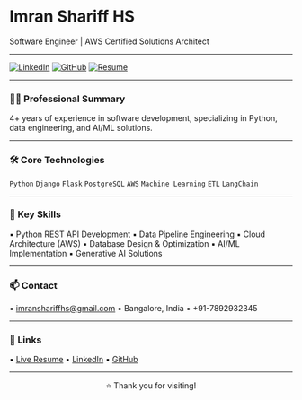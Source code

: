 # Imran Shariff HS
Software Engineer | AWS Certified Solutions Architect

---

[![LinkedIn](https://img.shields.io/badge/LinkedIn-Connect-blue?style=flat-square&logo=linkedin)](https://www.linkedin.com/in/imran-shariff-h-s-a78625205/)
[![GitHub](https://img.shields.io/badge/GitHub-Follow-181717?style=flat-square&logo=github)](https://github.com/imranshariffhs)
[![Resume](https://img.shields.io/badge/Resume-View_Live-success?style=flat-square)](https://imranshariffhs.github.io/Resume-view/)

---

### 👨‍💻 Professional Summary

4+ years of experience in software development, specializing in Python, data engineering, and AI/ML solutions.

---

### 🛠️ Core Technologies

`Python` `Django` `Flask` `PostgreSQL` `AWS` `Machine Learning` `ETL` `LangChain`

---

### 💼 Key Skills

▪ Python REST API Development
▪ Data Pipeline Engineering
▪ Cloud Architecture (AWS)
▪ Database Design & Optimization
▪ AI/ML Implementation
▪ Generative AI Solutions

---

### 📫 Contact

▪ imranshariffhs@gmail.com
▪ Bangalore, India
▪ +91-7892932345

---

### 🔗 Links

▪ [Live Resume](https://imranshariffhs.github.io/Resume-view/)
▪ [LinkedIn](https://www.linkedin.com/in/imran-shariff-h-s-a78625205/)
▪ [GitHub](https://github.com/imranshariffhs)

---

<div align="center">⭐ Thank you for visiting!</div> 
